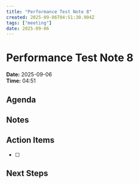 ```yaml
---
title: "Performance Test Note 8"
created: 2025-09-06T04:51:30.904Z
tags: ["meeting"]
date: 2025-09-06
---
```


# Performance Test Note 8

**Date:** 2025-09-06  
**Time:** 04:51  

## Agenda


## Notes


## Action Items
- [ ] 

## Next Steps

